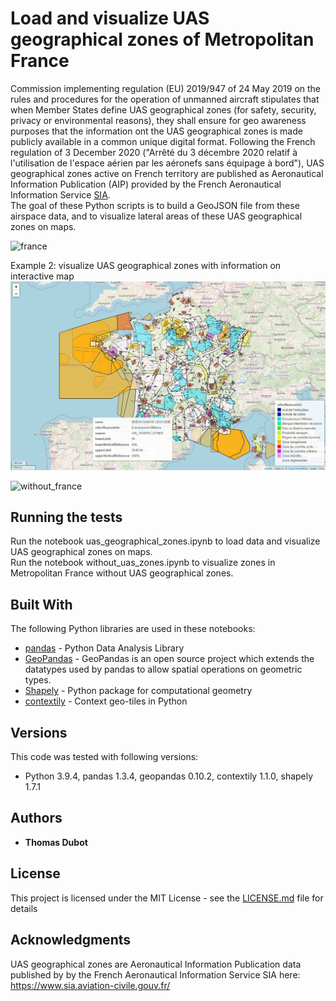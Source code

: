 # Load and visualize UAS geographical zones of Metropolitan France

Commission implementing regulation (EU) 2019/947 of 24 May 2019 on the rules and procedures for the operation of unmanned aircraft stipulates that when Member States define UAS geographical zones (for safety, security, privacy or environmental reasons), they shall ensure for geo awareness purposes that the information ont the UAS geographical zones is made publicly available in a common unique digital format.
Following the French regulation of 3 December 2020 ("Arrêté du 3 décembre 2020 relatif à l'utilisation de l'espace aérien par les aéronefs sans équipage à bord"), UAS geographical zones active on French territory are published as Aeronautical Information Publication (AIP) provided by the French Aeronautical Information Service [SIA](https://www.sia.aviation-civile.gouv.fr/).
 <br /> The goal of these Python scripts is to build a GeoJSON file from these airspace data, and to visualize lateral areas of these UAS geographical zones on maps.  
 
![france](france.png)

Example 2: visualize UAS geographical zones with information on interactive map
![france_interactive](france_interactive.png)

![without_france](without_france.png)

## Running the tests

Run the notebook uas_geographical_zones.ipynb to load data and visualize UAS geographical zones on maps.
 <br />Run the notebook without_uas_zones.ipynb to visualize zones in Metropolitan France without UAS geographical zones.


## Built With

The following Python libraries are used in these notebooks:
* [pandas](https://pandas.pydata.org/) - Python Data Analysis Library
* [GeoPandas](https://geopandas.org/en/stable/) - GeoPandas is an open source project which extends the datatypes used by pandas to allow spatial operations on geometric types.
* [Shapely](https://shapely.readthedocs.io/en/stable/manual.html) - Python package for computational geometry
* [contextily](https://github.com/darribas/contextily) - Context geo-tiles in Python


## Versions

This code was tested with following versions:
* Python 3.9.4, pandas 1.3.4, geopandas 0.10.2, contextily 1.1.0, shapely 1.7.1


## Authors

* **Thomas Dubot** 

## License

This project is licensed under the MIT License - see the [LICENSE.md](LICENSE.md) file for details

## Acknowledgments

UAS geographical zones are Aeronautical Information Publication data published by by the French Aeronautical Information Service SIA here: https://www.sia.aviation-civile.gouv.fr/







